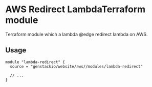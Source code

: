 # AWS Redirect LambdaTerraform module

Terraform module which a lambda @edge redirect lambda on AWS.

## Usage

```hcl
module "lambda-redirect" {
  source = "genstackio/website/aws//modules/lambda-redirect"

  // ...
}
```
